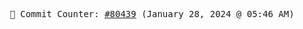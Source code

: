 <p align="center">
    <samp>
        📮 Commit Counter: <a href="https://github.com/Javascript-void0/Javascript-void0/commits/main">#80439</a> (January 28, 2024 @ 05:46 AM)
    </samp>
</p>